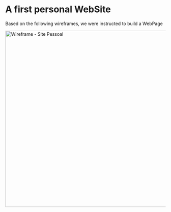 <h1>A first personal <strong>WebSite</strong></h1>
<p>Based on the following wireframes, we were instructed to build a WebPage</p>
<img width="552" alt="Wireframe - Site Pessoal" src="https://github.com/theokiwi/personalwebsite/assets/65356457/f9286dac-133f-4837-8827-f4bde739824c">

